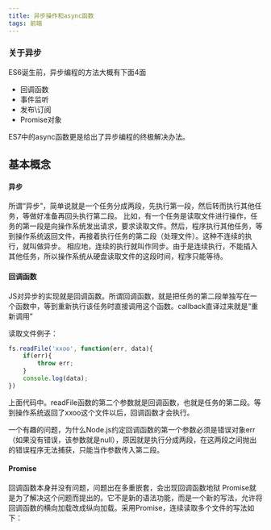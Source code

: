 ```yaml
---
title: 异步操作和async函数
tags: 前端
---
```

### 关于异步
ES6诞生前，异步编程的方法大概有下面4面
* 回调函数
* 事件监听
* 发布\订阅
* Promise对象

ES7中的async函数更是给出了异步编程的终极解决办法。

## 基本概念
#### 异步
所谓“异步”，简单说就是一个任务分成两段，先执行第一段，然后转而执行其他任务，等做好准备再回头执行第二段。
比如，有一个任务是读取文件进行操作，任务的第一段是向操作系统发出请求，要求读取文件。然后，程序执行其他任务，等到操作系统返回文件，再接着执行任务的第二段（处理文件）。这种不连续的执行，就叫做异步。
相应地，连续的执行就叫作同步。由于是连续执行，不能插入其他任务，所以操作系统从硬盘读取文件的这段时间，程序只能等待。

#### 回调函数
JS对异步的实现就是回调函数。所谓回调函数，就是把任务的第二段单独写在一个函数中，等到重新执行该任务时直接调用这个函数。callback直译过来就是“重新调用”

读取文件例子：
```javascript
fs.readFile('xxoo', function(err, data){
	if(err){
		throw err;
	}
	console.log(data);
})
```
上面代码中。readFile函数的第二个参数就是回调函数，也就是任务的第二段。等到操作系统返回了xxoo这个文件以后，回调函数才会执行。

一个有趣的问题，为什么Node.js约定回调函数的第一个参数必须是错误对象err（如果没有错误，该参数就是null），原因就是执行分成两段，在这两段之间抛出的错误程序无法捕获，只能当作参数传入第二段。

#### Promise
回调函数本身并没有问题，问题出在多重嵌套，会出现回调函数地狱
Promise就是为了解决这个问题而提出的。它不是新的语法功能，而是一个新的写法，允许将回调函数的横向加载改成纵向加载。采用Promise，连续读取多个文件的写法如下：
```javascript

```


